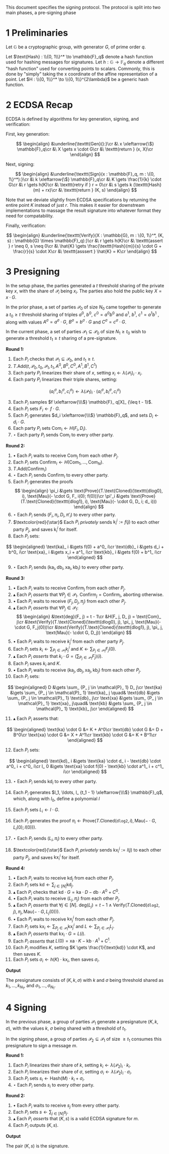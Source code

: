This document specifies the signing protocol.
The protocol is split into two main phases, a pre-signing phase

# 1 Preliminaries

Let $\mathbb{G}$ be a cryptographic group, with generator $G$, of prime order $q$.

Let $\text{Hash} : \\{0, 1\\}^* \to \mathbb{F}_q$ denote a hash function used for hashing messages
for signatures.
Let $h : \mathbb{G} \to \mathbb{F}_q$ denote a different "hash function" used for converting points to scalars.
Commonly, this is done by "simply" taking the x coordinate of the affine
representation of a point.
Let $H : \\{0, 1\\}^* \to \\{0, 1\\}^{2\lambda}$ be a generic hash function.

# 2 ECDSA Recap

ECDSA is defined by algorithms for key generation, signing, and verification:

First, key generation:

$$
\begin{align}
&\underline{\texttt{Gen}():}\cr
&\ x \xleftarrow{\$} \mathbb{F}_q\cr
&\ X \gets x \cdot G\cr
&\ \texttt{return } (x, X)\cr
\end{align}
$$

Next, signing:

$$
\begin{align}
&\underline{\texttt{Sign}(x : \mathbb{F}_q, m : \{0, 1\}^*):}\cr
&\ k \xleftarrow{\$} \mathbb{F}_q\cr
&\ K \gets \frac{1}{k} \cdot G\cr
&\ r \gets h(K)\cr
&\ \texttt{retry if } r = 0\cr
&\ s \gets k (\texttt{Hash}(m) + rx)\cr
&\ \texttt{return } (K, s)
\end{align}
$$

Note that we deviate slightly from ECDSA specifications by returning
the entire point $K$ instead of just $r$.
This makes it easier for downstream implementations to massage
the result signature into whatever format they need for compatability.

Finally, verification:

$$
\begin{align}
&\underline{\texttt{Verify}(X : \mathbb{G}, m : \{0, 1\}^*, (K, s) : \mathbb{G} \times \mathbb{F}_q):}\cr
&\ r \gets h(K)\cr
&\ \texttt{assert } r \neq 0, s \neq 0\cr
&\ \hat{K} \gets \frac{\texttt{Hash}(m)}{s} \cdot G + \frac{r}{s} \cdot X\cr
&\ \texttt{asssert } \hat{K} = K\cr
\end{align}
$$

# 3 Presigning

In the setup phase, the parties generated a $t$ threshold sharing
of the private key $x$, with the share of $\mathcal{P}_i$ being $x_i$.
The parties also hold the public key $X = x \cdot G$.

In the prior phase, a set of parties $\mathcal{P}_0$ of size $N_0$
came together to generate a $t_0 \geq t$ threshold sharing of triples $a^0$, $b^0$, $c^0 = a^0 b^0$
and $a^1$, $b^1$, $c^1 = a^1 b^1$ , along with values $A^\sigma = a^\sigma \cdot G$, $B^\sigma = b^\sigma \cdot G$ and $C^\sigma = c^\sigma \cdot G$.

In the current phase, a set of parties $\mathcal{P}_1 \subseteq \mathcal{P}_0$
of size $N_1 \geq t_0$ wish to generate a threshold $t_1 \geq t$ sharing
of a pre-signature.

**Round 1:**

1. Each $P_i$ checks that $\mathcal{P}_1 \subseteq \mathcal{P}_0$, and $t_1 \geq t$.
1. $T.\text{Add}(t, \mathcal{P}_0, t_0, \mathcal{P}_1, t_1, A^0, B^0, C^0, A^1, B^1, C^1)$
2. Each party $P_i$ linearizes their share of $x$, setting $x_i \gets \lambda(\mathcal{P}_1)_i \cdot x_i$.
3. Each party $P_i$ linearizes their triple shares, setting:

$$
(a_i^\sigma, b_i^\sigma, c_i^\sigma) \gets \lambda(\mathcal{P}_1)_i \cdot (a_i^\sigma, b_i^\sigma, c_i^\sigma)
$$

3. Each $P_i$ samples $f \xleftarrow{\\\$} \mathbb{F}_ q[X]_ {\leq t - 1}$.
4. Each $P_i$ sets $F_ i \gets f \cdot G$.
5. Each $P_i$ generates $d_i \xleftarrow{\\\$} \mathbb{F}_q$, and sets $D_i \gets d_i \cdot G$.
6. Each party $P_i$ sets $\text{Com}_i \gets H(F_i, D_i)$.
7. $\star$ Each party $P_i$ sends $\text{Com}_i$ to every other party.

**Round 2:**

1. $\bullet$ Each $P_i$ waits to receive $\text{Com}_j$ from each other $P_j$.
2. Each $P_i$ sets $\text{Confirm}_i \gets H(\text{Com}_1, \ldots, \text{Com}_N)$.
3. $T.\text{Add}(\text{Confirm}_i)$
4. $\star$ Each $P_i$ sends $\text{Confirm}_i$ to every other party.
5. Each $P_i$ generates the proofs
$$
\begin{align}
\pi_i &\gets \text{Prove}(T.\text{Cloned}(\texttt{dlog0}, i), \text{Mau}(- \cdot G, F_ i(0); f(0)))\cr
\pi'_i &\gets \text{Prove}(T.\text{Cloned}(\texttt{dlog1}, i), \text{Mau}(- \cdot G, D_ i; d_ i)))
\end{align}
$$
6. $\star$ Each $P_i$ sends $(F_i, \pi_i, D_i, \pi'_i)$ to every other party.
7. $\textcolor{red}{\star}$ Each $P_i$ *privately* sends $\text{k}_i^j := f(j)$ to each other party $P_j$, and saves $\text{k}_i^i$ for itself.
8. Each $P_i$ sets:

$$
\begin{aligned}
\text{ka}_ i &\gets f(0) + a^0_ i\cr
\text{db}_ i &\gets d_i + b^0_ i\cr
\text{xa}_ i &\gets x_i + a^1_ i\cr
\text{kb}_ i &\gets f(0) + b^1_ i\cr
\end{aligned}
$$

9. $\star$ Each $P_i$ sends $(\text{ka}_i, \text{db}_i, \text{xa}_i, \text{kb}_i)$ to every other party.

**Round 3:**

1. $\bullet$ Each $P_i$ waits to receive $\text{Confirm}_j$ from each other $P_j$.
2. $\blacktriangle$ Each $P_i$ *asserts* that $\forall P_j \in \mathcal{P}_1.\ \text{Confirm}_j = \text{Confirm}_i$, aborting otherwise.
3. $\bullet$ Each $P_i$ waits to receive $(F_j, D_j, \pi_j)$ from each other $P_j$.
4. $\blacktriangle$ Each $P_i$ *asserts* that $\forall P_j \in \mathcal{P}_ 1$:
$$
\begin{align}
&\text{deg}(F_ j) = t - 1\cr
&H(F_ j, D_ j) = \text{Com}_ j\cr
&\text{Verify}(T.\text{Cloned}(\texttt{dlog0}, j), \pi_ j, \text{Mau}(- \cdot G, F_j(0)))\cr
&\text{Verify}(T.\text{Cloned}(\texttt{dlog1}, j), \pi_ j, \text{Mau}(- \cdot G, D_j))
\end{align}
$$
5. $\bullet$ Each $P_i$ waits to receive $k_j^i$ from each other party $P_j$.
6. Each $P_i$ sets $k_ i \gets \sum_{P_ j \in \mathcal{P}_ 1} k^i_ j$ and $K \gets \sum_ {P_ j \in \mathcal{P}_ 1} F_ j(0)$.
7. $\blacktriangle$ Each $P_i$ *asserts* that $k_i \cdot G = (\sum_{P_j \in \mathcal{P}_1} F_j)(i)$.
8. Each $P_i$ saves $k_i$ and $K$.
9. $\bullet$ Each $P_i$ waits to receive $(\text{ka}_j, \text{db}_j, \text{xa}_j, \text{kb}_j)$ from each other $P_j$.
10. Each $P_i$ sets:

$$
\begin{aligned}
D &\gets \sum_ {P_ j \in \mathcal{P}_ 1} D_ j\cr
\text{ka} &\gets \sum_ {P_ j \in \mathcal{P}_ 1} \text{ka}_ j \quad&
\text{db} &\gets \sum_ {P_ j \in \mathcal{P}_ 1} \text{db}_ j\cr
\text{xa} &\gets \sum_ {P_ j \in \mathcal{P}_ 1} \text{xa}_ j\quad&
\text{kb} &\gets \sum_ {P_ j \in \mathcal{P}_ 1} \text{kb}_ j\cr
\end{aligned}
$$

11. $\blacktriangle$ Each $P_i$ asserts that:

$$
\begin{aligned}
\text{ka} \cdot G &= K + A^0\cr
\text{db} \cdot G &= D + B^0\cr
\text{xa} \cdot G &= X + A^1\cr
\text{kb} \cdot G &= K + B^1\cr
\end{aligned}
$$

12. Each $P_i$ sets:

$$
\begin{aligned}
\text{kd}_ i &\gets \text{ka} \cdot d_ i - \text{db} \cdot a^0_ i + c^0_ i\cr
l_ 0 &\gets \text{xa} \cdot f(0) - \text{kb} \cdot a^1_ i + c^1_ i\cr
\end{aligned}
$$

13. $\star$ Each $P_i$ sends $\text{kd}_i$ to every other party.

14. Each $P_i$ generates $l_1, \ldots, l_ {t_1 - 1} \xleftarrow{\\\$} \mathbb{F}_q$, which, along with $l_0$, define a polynomial $l$
15. Each $P_i$ sets $L_ i \gets l \cdot G$.

16. Each $P_i$ generates the proof $\pi_i \gets \text{Prove}(T.\text{Cloned}(\texttt{dlog2}, i), \text{Mau}({- \cdot G}, L_i(0); l(0)))$.
17. $\star$ Each $P_i$ sends $(L_i, \pi_i)$ to every other party.
18. $\textcolor{red}{\star}$ Each $P_i$ *privately* sends $\text{kx}_i^j := l(j)$ to each other party $P_j$, and saves $\text{kx}_i^i$ for itself.

**Round 4:**

1. $\bullet$ Each $P_i$ waits to receive $\text{kd}_j$ from each other $P_j$.
2. Each $P_i$ sets $\text{kd} \gets \sum_{j \in [N]} \text{kd}_j$.
3. $\blacktriangle$ Each $P_i$ checks that $\text{kd} \cdot G = \text{ka} \cdot D - \text{db} \cdot A^0 + C^0$.
4. $\bullet$ Each $P_i$ waits to receive $(L_j, \pi_j)$ from each other $P_j$.
5. $\blacktriangle$ Each $P_i$ *asserts* that $\forall j \in [N].\ \text{deg}(L_j) = t - 1 \land \text{Verify}(T.\text{Cloned}(\texttt{dlog2}, j), \pi_j, \text{Mau}(- \cdot G, L_j(0)))$.
6. $\bullet$ Each $P_i$ waits to receive $\text{kx}_j^i$ from each other $P_j$.
7. Each $P_i$ sets $\text{kx}_ i \gets \sum_ {P_ j \in \mathcal{P}_ 1} \text{kx}^i_ j$ and $L \gets \sum_{P_j \in \mathcal{P}_1} L_j$.
8. $\blacktriangle$ Each $P_i$ *asserts* that $\text{kx}_ i \cdot G = L(i)$.
9. Each $P_i$ *asserts* that $L(0) = \text{xa} \cdot K - \text{kb} \cdot A^1 + C^1$.
10. Each $P_i$ modifies $K$, setting $K \gets \frac{1}{\text{kd}} \cdot K$, and then saves $K$.
11. Each $P_i$ sets $\sigma_i \gets h(K) \cdot \text{kx}_i$, then saves $\sigma_i$.

**Output**

The presignature consists of $(K, k, \sigma)$ with $k$ and $\sigma$ being
threshold shared as $k_1, \ldots, k_{N_1}$, and $\sigma_1, \ldots, \sigma_{N_1}$.

# 4 Signing

In the previous phase, a group of parties $\mathcal{P}_1$
generate a presignature $(K, k, \sigma)$, with the values
$k$, $\sigma$ being shared with a threshold of $t_1$.

In the signing phase, a group of parties $\mathcal{P}_2 \subseteq \mathcal{P}_1$ of size $\geq t_1$ consumes this presignature
to sign a message $m$.

**Round 1:**

1. Each $P_i$ linearizes their share of $k$, setting $k_i \gets \lambda(\mathcal{P}_2)_i \cdot k_i$.
2. Each $P_i$ linearizes their share of $\sigma$, setting $\sigma_i \gets \lambda(\mathcal{P}_2)_i \cdot \sigma_i$.
3. Each $P_i$ sets $s_i \gets \text{Hash}(M) \cdot k_i + \sigma_i$.
4. $\star$ Each $P_i$ sends $s_i$ to every other party.

**Round 2:**

1. $\bullet$ Each $P_i$ waits to receive $s_j$ from every other party.
2. Each $P_i$ sets $s \gets \sum_{j \in [N]} s_j$.
3. $\blacktriangle$ Each $P_i$ *asserts* that $(K, s)$ is a valid ECDSA signature for $m$.
4. Each $P_i$ outputs $(K, s)$.

**Output**

The pair $(K, s)$ is the signature.

